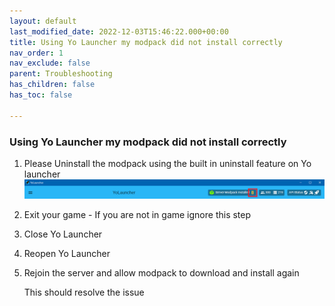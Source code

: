 ```yaml
---
layout: default
last_modified_date: 2022-12-03T15:46:22.000+00:00
title: Using Yo Launcher my modpack did not install correctly
nav_order: 1
nav_exclude: false
parent: Troubleshooting
has_children: false
has_toc: false

---
```

### Using Yo Launcher my modpack did not install correctly

1. Please Uninstall the modpack using the built in uninstall feature on Yo launcher  
   ![](/uploads/yolauncheruninstall.png)
2. Exit your game - If you are not in game ignore this step
3. Close Yo Launcher
4. Reopen Yo Launcher
5. Rejoin the server and allow modpack to download and install again

   This should resolve the issue